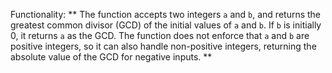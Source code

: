 Functionality: ** The function accepts two integers `a` and `b`, and returns the greatest common divisor (GCD) of the initial values of `a` and `b`. If `b` is initially 0, it returns `a` as the GCD. The function does not enforce that `a` and `b` are positive integers, so it can also handle non-positive integers, returning the absolute value of the GCD for negative inputs. **